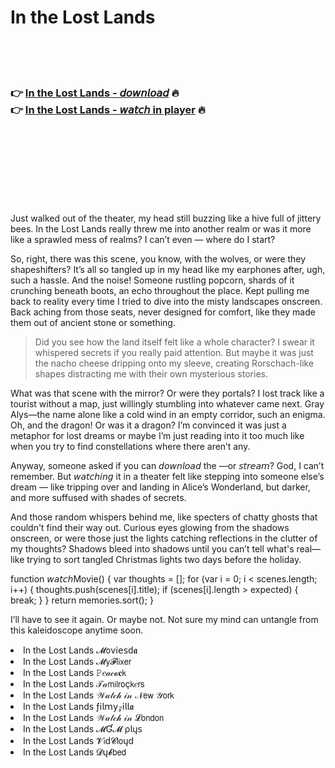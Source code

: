 <h1>In the Lost Lands</h1>

<br><br><br>

<h3>👉 <a href="https://Arthurs-amlawtipub1987.github.io/fjqqxecukn/">In the Lost Lands - 𝘥𝘰𝘸𝘯𝘭𝘰𝘢𝘥</a> 🔥<br>
👉 <a href="https://Arthurs-amlawtipub1987.github.io/fjqqxecukn/">In the Lost Lands - 𝘸𝘢𝘵𝘤𝘩 in player</a> 🔥
</h3>



<br><br><br><br><br><br><br>


Just walked out of the theater, my head still buzzing like a hive full of jittery bees. In the Lost Lands really threw me into another realm or was it more like a sprawled mess of realms? I can’t even — where do I start?

So, right, there was this scene, you know, with the wolves, or were they shapeshifters? It’s all so tangled up in my head like my earphones after, ugh, such a hassle. And the noise! Someone rustling popcorn, shards of it crunching beneath boots, an echo throughout the place. Kept pulling me back to reality every time I tried to dive into the misty landscapes onscreen. Back aching from those seats, never designed for comfort, like they made them out of ancient stone or something.

> Did you see how the land itself felt like a whole character? I swear it whispered secrets if you really paid attention. But maybe it was just the nacho cheese dripping onto my sleeve, creating Rorschach-like shapes distracting me with their own mysterious stories.

What was that scene with the mirror? Or were they portals? I lost track like a tourist without a map, just willingly stumbling into whatever came next. Gray Alys—the name alone like a cold wind in an empty corridor, such an enigma. Oh, and the dragon! Or was it a dragon? I’m convinced it was just a metaphor for lost dreams or maybe I’m just reading into it too much like when you try to find constellations where there aren’t any.

Anyway, someone asked if you can 𝘥𝘰𝘸𝘯𝘭𝘰𝘢𝘥 the  —or 𝘴𝘵𝘳𝘦𝘢𝘮? God, I can’t remember. But 𝘸𝘢𝘵𝘤𝘩𝘪𝘯𝘨 it in a theater felt like stepping into someone else’s dream — like tripping over and landing in Alice’s Wonderland, but darker, and more suffused with shades of secrets.

And those random whispers behind me, like specters of chatty ghosts that couldn't find their way out. Curious eyes glowing from the shadows onscreen, or were those just the lights catching reflections in the clutter of my thoughts? Shadows bleed into shadows until you can’t tell what's real—like trying to sort tangled Christmas lights two days before the holiday.

function 𝘸𝘢𝘵𝘤𝘩Movie() {
  var thoughts = [];
  for (var i = 0; i < scenes.length; i++) {
    thoughts.push(scenes[i].title);
    if (scenes[i].length > expected) {
      break;
    }
  }
  return memories.sort();
}

I’ll have to see it again. Or maybe not. Not sure my mind can untangle from this kaleidoscope anytime soon.

<li>In the Lost Lands 𝓜𝗈ν𝗂𝖾𝗌ԁ𝖆</li>
<li>In the Lost Lands 𝓜𝗒𝓕𝗅𝗂𝗑𝖾𝗋</li>
<li>In the Lost Lands 𝙿𝑒𝒶𝒸𝓸𝐜𝗄</li>
<li>In the Lost Lands 𝒯𝒶𝗆𝗂𝗅𝗋𝗈ç𝗄𝑒𝗋𝗌</li>
<li>In the Lost Lands 𝒲𝒶𝓉𝒸𝒽 𝒾𝓃 𝒩𝖾𝗐 𝒴𝗈𝗋𝗄</li>
<li>In the Lost Lands ƒ𝗂𝗅𝗆𝗒𝓏𝗂𝗅𝗅𝖆</li>
<li>In the Lost Lands 𝒲𝒶𝓉𝒸𝒽 𝒾𝓃 𝓛𝗈𝗇𝖽𝗈𝗇</li>
<li>In the Lost Lands 𝓜Ɠ𝓜 ρ𝗅ų𝗌</li>
<li>In the Lost Lands 𝓥𝗂ԁ𝓒𝗅𝗈ųԁ</li>
<li>In the Lost Lands 𝓓ų𝓫𝖻𝖾𝖽</li>

